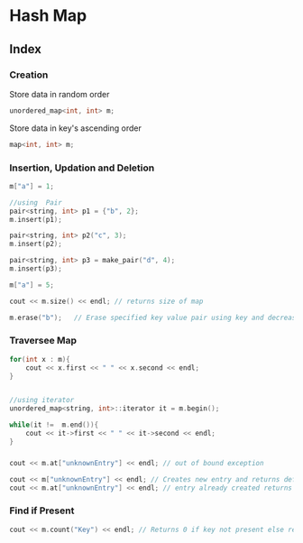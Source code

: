 # Hash Map

## Index

### Creation

Store data in random order
```cpp
unordered_map<int, int> m;
```

Store data in key's ascending order
```cpp
map<int, int> m;
```

### Insertion, Updation and Deletion
```cpp
m["a"] = 1;

//using  Pair
pair<string, int> p1 = {"b", 2};
m.insert(p1);

pair<string, int> p2("c", 3);
m.insert(p2);

pair<string, int> p3 = make_pair("d", 4);
m.insert(p3);

m["a"] = 5;

cout << m.size() << endl; // returns size of map

m.erase("b");   // Erase specified key value pair using key and decreases size by 1

```

### Traversee Map

```cpp
for(int x : m){
    cout << x.first << " " << x.second << endl;
}


//using iterator
unordered_map<string, int>::iterator it = m.begin();

while(it !=  m.end()){
    cout << it->first << " " << it->second << endl;
}

```

###

```cpp
cout << m.at["unknownEntry"] << endl; // out of bound exception
```

```cpp
cout << m["unknownEntry"] << endl; // Creates new entry and returns default=0 value
cout << m.at["unknownEntry"] << endl; // entry already created returns value=0
```

### Find if Present
```cpp
cout << m.count("Key") << endl; // Returns 0 if key not present else returns 1
```

